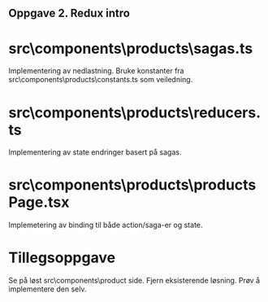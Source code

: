 ## Oppgave 2. Redux intro

# src\components\products\sagas.ts

Implementering av nedlastning. Bruke konstanter fra src\components\products\constants.ts som veiledning.

# src\components\products\reducers.ts

Implementering av state endringer basert på sagas.

# src\components\products\productsPage.tsx

Implemetering av binding til både action/saga-er og state.

# Tillegsoppgave 

Se på løst src\components\product side. Fjern eksisterende løsning. Prøv å implementere den selv.